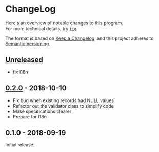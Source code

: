 # ChangeLog

Here's an overview of notable changes to this program.  
For more technical details, try [`tig`](https://jonas.github.io/tig/).

The format is based on [Keep a Changelog](https://keepachangelog.com/en/1.0.0/),
and this project adheres to [Semantic Versioning](https://semver.org/spec/v2.0.0.html).

## [Unreleased]

- fix I18n

## [0.2.0] - 2018-10-10

- Fix bug when existing records had NULL values
- Refactor out the validator class to simplify code
- Make specifications clearer
- Prepare for I18n

## 0.1.0 - 2018-09-19

Initial release.

[CHANGELOG.md]: ./CHANGELOG.md
[LICENSE]: ./LICENSE
[Unreleased]: /../compare/v0.2.0...HEAD
[0.2.0]: /../compare/v0.1.0...v0.2.0
